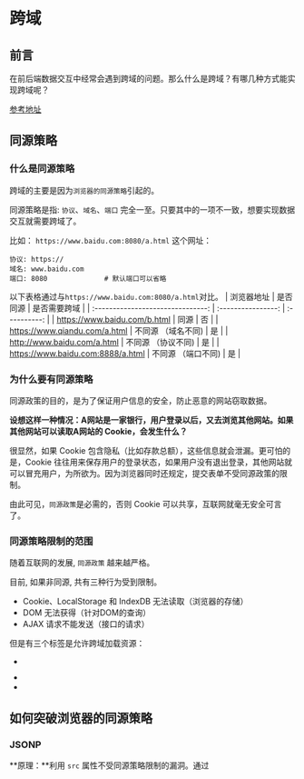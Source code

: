 # 跨域

## 前言

在前后端数据交互中经常会遇到跨域的问题。那么什么是跨域？有哪几种方式能实现跨域呢？

[参考地址](https://zhuanlan.zhihu.com/p/55869398)

## 同源策略

### 什么是同源策略

跨域的主要是因为`浏览器的同源策略`引起的。

同源策略是指: `协议`、`域名`、`端口` 完全一至。只要其中的一项不一致，想要实现数据交互就需要跨域了。

比如： `https://www.baidu.com:8080/a.html` 这个网址：

```shell
协议: https://
域名: www.baidu.com
端口: 8080              # 默认端口可以省略
```


以下表格通过与`https://www.baidu.com:8080/a.html`对比。
|            浏览器地址             |      是否同源      | 是否需要跨域 |
| :-------------------------------: | :----------------: | :----------: |
|   https://www.baidu.com/b.html    |        同源        |      否      |
|   https://www.qiandu.com/a.html   | 不同源 （域名不同) |      是      |
|    http://www.baidu.com/a.html    | 不同源 （协议不同) |      是      |
| https://www.baidu.com:8888/a.html | 不同源 （端口不同) |      是      |



### 为什么要有同源策略

同源政策的目的，是为了保证用户信息的安全，防止恶意的网站窃取数据。

**设想这样一种情况：A网站是一家银行，用户登录以后，又去浏览其他网站。如果其他网站可以读取A网站的 Cookie，会发生什么？**

很显然，如果 Cookie 包含隐私（比如存款总额），这些信息就会泄漏。更可怕的是，Cookie 往往用来保存用户的登录状态，如果用户没有退出登录，其他网站就可以冒充用户，为所欲为。因为浏览器同时还规定，提交表单不受同源政策的限制。

由此可见，`同源政策`是必需的，否则 Cookie 可以共享，互联网就毫无安全可言了。



### 同源策略限制的范围

随着互联网的发展, `同源政策` 越来越严格。

目前, 如果非同源, 共有三种行为受到限制。

+ Cookie、LocalStorage 和 IndexDB 无法读取（浏览器的存储）
+ DOM 无法获得（针对DOM的查询）
+ AJAX 请求不能发送（接口的请求）

但是有三个标签是允许跨域加载资源：

+ <img src=""></img>

+ <link href=""></link>

+ <script src=""></script>



## 如何突破浏览器的同源策略

### JSONP

**原理：**利用 `src`  属性不受同源策略限制的漏洞。通过<script>从其他来源动态的引入数据。

**特点：**兼容性好，可以解决主流浏览器跨域访问数据。但是只能使用`get`方式，还有可能会遭受`XSS`攻击。

**实现：**用户在前端页面通过点击按钮等操作触发一个函数，动态的创建一个script标签，改变其src属性为服务给的路径，然后将script插入到html中。请求成功后删除script标签。	

==注意：==**前端需要传一个回调函数给后端服务，用去接受请求成功或者失败的信息**



**前端部分**

```html
<button onclick="submit()">点击</button>
```

```js
let script='';

function submit() {
    script = document.createElement('script');
    script.src = 'http://localhost:3000/get?ws=sss&callback=getData';
    document.head.appendChild(script);
}

// 请求成功回调函数
function getData(data) {
    console.log(data);
  	// 删除 script 标签
    document.head.removeChild(script)
}
```

**后端部分**

```js
server.post('/post', (req, res) => {
  let { wd, callback } = req.query;
  res.send(`${callback}('msgInfo')`);
})
```



在以上的基础上利用 promise 对前端部分进行优化

```js
// 点击时进行请求
function submit() {
    jsonp({
        url: 'http://localhost:3000/get',
        params: { wd: 'info' },
        callback: 'getData'
    }).then(data => {
        console.log(data)
    })
}


// 封装 jsonp 函数
function jsonp({ url, params, callback }) {
    return new Promise((resolve, reject) => {
        let script = document.createElement('script')
        window[callback] = function (data) {
            resolve(data)
            document.body.removeChild(script)
        }
        params = { ...params, callback } // wd=b&callback=show
        let arrs = []
        for (let key in params) {
            arrs.push(`${key}=${params[key]}`)
        }
        script.src = `${url}?${arrs.join('&')}`
        document.body.appendChild(script)
    })
}
```

当然如果你想偷懒的话可以直接使用 jQuery 的 jsonp 形式

```js
$.ajax({
    url: "http://localhost:3000/get",
    dataType: "jsonp",
    type: "get",//可以省略
    jsonpCallback: "getData",//->自定义传递给服务器的函数名，而不是使用jQuery自动生成的，可省略
    jsonp: "callback",//->把传递函数名的那个形参callback，可省略
    success: function (data) {
        console.log(data);
    }
});
```



### postMessage + iframe

**原理：**`postMessage`是 `HTML5 XMLHttpRequest Level 2`中的API。

**特点：**可以实现跨窗口的通信，不论这两个窗口是否同源都可以实现通信。

```js
// 发送消息
window.postMessage('发送的信息'，'就收消息页面的地址 / *');

// 接受消息
window.addEventListener('message', function (e) {
	console.log(e.data);
  
  // e.source 相当于发送消息的窗口
	e.source.postMessage('Nice to see you!', '*');
}, false);
```

**实现：**a 通过 iframe 加载 c；a 和 c 通过 postMessage API 实现通信。

+ a.html  在 localhost:3000 服务
+ c.html 在 localhost:4000 服务

```html
<!-- a.html -->

<iframe src='http://localhost:4000/c.html' style="display:none"></iframe>
```

```js
// a.html

let iframEl = document.querySelector('iframe');
iframe.onload = function () {
  // iframe 加载完毕 通过postMessage('发送的信息'，'就收消息页面的地址 / *');
	this.contentWindow.postMessage("sss",'*');
}
```

```js
// c.html

// 通过 message 事件，监听对方发送过来的消息
window.addEventListener('message', function (e) {
  
	console.log(e.data);
  
  // e.source 相当于发送消息的窗口, 也就是http://www.A.com/a.html
	e.source.postMessage('Nice to see you!', '*');
  
}, false);
```



### window.name + iframe

**原理：**利用 `window.name`通信

**特点：**无论是否同源，只要在同一窗口的不同页面设置 `window.name`即可实现通信。

```js
> window.name
""

> window.name='test';
"test"

> location.href='http://www.baidu.com';
"http://www.baidu.com"

> window.name
"test"
```

**实现：**a 通过 iframe 加载c；c页面中设置 window.name；将 iframe 的src指向 proxy，实现同窗口、同源；在a页面中访问 iframe 的 window.name

+ a.html  在 localhost:3000 服务
+ proxy.html 在 localhost:3000 服务
+ c.html 在 localhost:4000 服务

```js
// a.html
<iframe src='http://localhost:4000/c.html' style='display:none' onload='iframeLoad()'></iframe>

let state = 0;
let iframe = document.querySelector('iframe');
function iframeLoad(){
  if(state == 0){
  	iframe.src = 'http://localhost:3000/proxy.html';
    state = 1;
  }else if(state == 1){
  	console.log(iframe.contentWindow.name);
  }
}
```

```js
// b.html
window.name = 'bbbbbbb';
```

```js
// proxy.html
// 一个空的代理页面
```



**使用 form 表单提交**

```html
<!-- a.html -->

<form target='iframe' action='http://localhost:4000/post' methon='POST'>
	<button type='submit'></button>
</form>
<iframe name='iframe' src='http://localhost:4000/c.html' style='display:none' onload='iframeLoad()'></iframe>

<!--

let state = 0;
let iframe = document.querySelector('iframe');
function iframeLoad(){
	.....
}

-->
```

```js
// proxy.html
// 空的
```

```js
// node 返回时拼接一个 script中的 window.name
server.post('/post', (req, res) => {
  res.send('<script>window.name="4000端口的数据"</script>');
})
```



### document.domain + iframe

**原理：**给两个不同的页面设置一个相同的主域，这样就实现同域了。

**特点：**这种方式==只适合主域名相同, 但子域名不同==的 `iframe` 和 `cookie`跨域

+ 主域名：`http://crossdomain.com:9099`
+ 子域名A：`http://A.crossdomain.com:9099`
+ 子域名B：`http://B.crossdomain.com:9099`

**实现：** a 通过 iframe 加载 c，设置 document.domain；c 中设置 document.domain 。

+ a.html  在 localhost:3000 服务
+ c.html 在 localhost:4000 服务

```html
<!-- a.html -->
<iframe src='http://localhost:4000/c.html' style="display:none"></iframe>
```

```js
// a.html

document.domain = "localhost";

let iframEl = document.querySelector('iframe');

iframEl.onload = function () {
    // 获取iframe的内容，即服务返回的数据
    let body = this.contentDocument.body || this.contentWindow.document.body;

    console.log(body.querySelector("p").textContent);
}
```

```js
// c.html
<p>ccccccc</p>
document.domain = "localhost";
```

**使用form提交**

```html
<!-- a.html -->
<form action="http://localhost:4000/post" method="post" target="targetIfr">
    <input type="submit" value="提交"></input>
</form>
<iframe name="targetIfr" style="display:none"></iframe>
```

```js
// a.html
....
```

```js
// 后端地址：http://localhost:4000/post

server.post('/post', (req, res) => {
  res.send('<p>后端返回信息</p> <script>document.domain = "localhost";</script>')
})
```

通过`form`表单提交，页面会跳转到 `http://localhost:4000/post`；

为了避免页面跳转可以将  `http://localhost:4000/post` 放入 `iframe` 中；

因为前端端口为 3000，后端端口为 4000，存在跨域，所以无法访问到 `iframe` 中的内容；

在端口 3000对应的页面添加 `document.domain`，端口 4000 对应的页面是`iframe`，需要在后端返回中拼接。



### location.hash + iframe

**原理：**利用`location.hash`来进行传值

**特点：**大小有限制、安全性差。

**实现：**a 通过 iframe 加载 c；c 通过 iframe 加载 proxy ，并将值放入 proxy 的 hash 中；proxy 和 a 同源，将proxy 的 hash 赋值给 a 的 hash。 a 通过监听 hash 的变化，获取到值。

+ a.html  在 localhost:3000 服务
+ proxy.html 在 localhost:3000 服务
+ c.html 在 localhost:4000 服务

```js
// a.html
<iframe src="http://localhost:4000/c.html"></iframe>

// hash 变化时触发
window.onhashchange = function(){
  console.log(location.hash);
}
```

```js
// c.html
let iframe = document.createElement("iframe");
iframe.src = 'http://localhost:3000/b.html#ccccc';
document.body.appendChild(iframe);
```

```js
// proxy.html
window.parent.parent.location.hash = location.hash;
```





### cors

**原理：**

**特点：**

**实现：**



### websocket

**原理：**

**特点：**

**实现：**



### nginx反向代理

**原理：**

**特点：**

**实现：**



### Node中间件代理(两次跨域)

**原理：**

**特点：**

**实现：**



